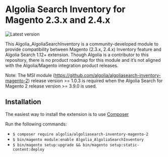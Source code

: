 Algolia Search Inventory for Magento 2.3.x and 2.4.x
==================

![Latest version](https://img.shields.io/badge/latest-1.0.3-green)

This Algolia_AlgoliaSearchInventory is a community-developed module to provide compatibility between Magento (2.3.x, 2.4.x) Inventory feature and Algolia Search 1.12+ extension. Though Algolia is a contributor to this repository, there is no product roadmap for this module and it’s not aligned with the Algolia/Magento integration product releases.

Note: The MSI module (https://github.com/algolia/algoliasearch-inventory-magento-2) release version >= 1.0.3 is required when the Algolia Search for Magento 2 release version >= 3.9.0 is used.

Installation
------------

The easiest way to install the extension is to use [Composer](https://getcomposer.org/)

Run the following commands:

- ```$ composer require algolia/algoliasearch-inventory-magento-2```
- ```$ bin/magento module:enable Algolia_AlgoliaSearchInventory```
- ```$ bin/magento setup:upgrade && bin/magento setup:static-content:deploy```
